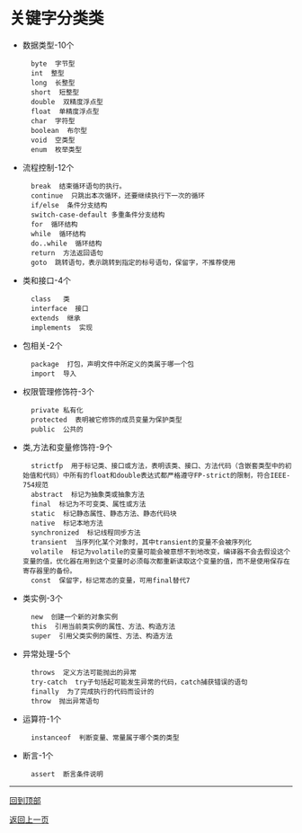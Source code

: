 # 关键字分类类
	
- 数据类型-10个
		
		byte  字节型	
		int  整型	
		long  长整型	
		short  短整型	
		double  双精度浮点型	
		float  单精度浮点型	
		char  字符型	
		boolean  布尔型	
		void  空类型	
		enum  枚举类型
		
- 流程控制-12个
		
		break  结束循环语句的执行。		
		continue  只跳出本次循环，还要继续执行下一次的循环	
		if/else  条件分支结构
		switch-case-default 多重条件分支结构
		for  循环结构
		while  循环结构		
		do..while  循环结构	
		return  方法返回语句	
		goto  跳转语句，表示跳转到指定的标号语句，保留字，不推荐使用
	
- 类和接口-4个
		
		class   类	
		interface  接口	
		extends  继承	
		implements  实现
		
- 包相关-2个	

		package  打包，声明文件中所定义的类属于哪一个包	
		import  导入
		
- 权限管理修饰符-3个	

		private 私有化 	
		protected  表明被它修饰的成员变量为保护类型			
		public  公共的
		
- 类,方法和变量修饰符-9个	

		strictfp  用于标记类、接口或方法，表明该类、接口、方法代码（含嵌套类型中的初始值和代码）中所有的float和double表达式都严格遵守FP-strict的限制，符合IEEE-754规范	
		abstract  标记为抽象类或抽象方法	
		final  标记为不可变类、属性或方法	
		static  标记静态属性、静态方法、静态代码块	
		native  标记本地方法	
		synchronized  标记线程同步方法	
		transient  当序列化某个对象时，其中transient的变量不会被序列化	
		volatile  标记为volatile的变量可能会被意想不到地改变，编译器不会去假设这个变量的值，优化器在用到这个变量时必须每次都重新读取这个变量的值，而不是使用保存在寄存器里的备份。	
		const  保留字，标记常态的变量，可用final替代7
		
- 类实例-3个	

		new  创建一个新的对象实例	
		this  引用当前类实例的属性、方法、构造方法	
		super  引用父类实例的属性、方法、构造方法
	
- 异常处理-5个	

		throws  定义方法可能抛出的异常	
		try-catch  try子句括起可能发生异常的代码，catch捕获错误的语句	
		finally  为了完成执行的代码而设计的
		throw  抛出异常语句
		
- 运算符-1个	

		instanceof  判断变量、常量属于哪个类的类型
	
- 断言-1个	

		assert  断言条件说明

------

[回到顶部](#关键字分类类)

[返回上一页](ReadMe.md)